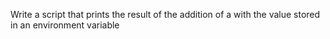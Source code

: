 Write a script that prints the result of the addition of a with the value stored in an environment variable
